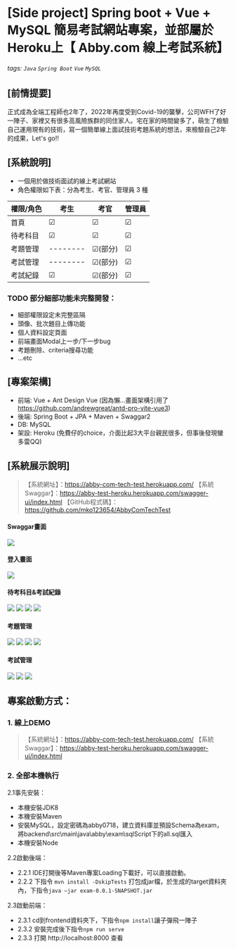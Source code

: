 # [Side project] Spring boot + Vue + MySQL 簡易考試網站專案，並部屬於Heroku上【 Abby.com 線上考試系統】

###### tags: `Java` `Spring Boot` `Vue` `MySQL`


## [前情提要] 
正式成為全端工程師也2年了，2022年再度受到Covid-19的襲擊，公司WFH了好一陣子、家裡又有很多高風險族群的同住家人。宅在家的時間變多了，萌生了檢驗自己運用現有的技術，寫一個簡單線上面試技術考題系統的想法，來檢驗自己2年的成果，Let's go!!

## [系統說明]
* 一個用於做技術面試的線上考試網站 
* 角色權限如下表：分為考生、考官、管理員 3 種


| 權限/角色 | 考生     | 考官     | 管理員 |
| --------- | -------- | -------- | ------ |
| 首頁      | ☑        | ☑        | ☑      |
| 待考科目  | ☑        | ☑        | ☑      |
| 考題管理  | -------- | ☑(部分)  | ☑      |
| 考試管理  | -------- | ☑(部分) | ☑      |
| 考試紀錄  | ☑        | ☑(部分)  | ☑      |

### TODO 部分細部功能未完整開發：
* 細部權限設定未完整區隔
* 頭像、批次題目上傳功能
* 個人資料設定頁面
* 前端畫面Modal上一步/下一步bug
* 考題刪除、criteria搜尋功能
* ...etc

## [專案架構]
* 前端: Vue + Ant Design Vue (因為懶...畫面架構引用了 https://github.com/andrewgreat/antd-pro-vite-vue3)
* 後端: Spring Boot + JPA + Maven + Swaggar2
* DB: MySQL
* 架設: Heroku (免費仔的choice，介面比起3大平台親民很多，但事後發現蠻多雷QQ)

## [系統展示說明]

> 【系統網址】：https://abby-com-tech-test.herokuapp.com/
> 【系統Swaggar】：https://abby-test-heroku.herokuapp.com/swagger-ui/index.html
> 【GitHub程式碼】：https://github.com/mko123654/AbbyComTechTest

#### Swaggar畫面
![](https://i.imgur.com/2548STl.png)


#### 登入畫面
![](https://i.imgur.com/Cm4HCST.jpg)

#### 待考科目&考試紀錄
![](https://i.imgur.com/BsiyDuM.png)
![](https://i.imgur.com/UmHzF7x.png)
![](https://i.imgur.com/6DuiY3F.png)
![](https://i.imgur.com/uij6gEa.png)

#### 考題管理
![](https://i.imgur.com/VKAEiEy.png)
![](https://i.imgur.com/0fruz1C.png)
![](https://i.imgur.com/lvhv9PC.png)
![](https://i.imgur.com/TJ5lkm7.png)

#### 考試管理
![](https://i.imgur.com/CGoeXOo.png)
![](https://i.imgur.com/ggvwDUl.png)
![](https://i.imgur.com/SD2rSMR.png)


## 專案啟動方式：

### 1. 線上DEMO
> 【系統網址】：https://abby-com-tech-test.herokuapp.com/
> 【系統Swaggar】：https://abby-test-heroku.herokuapp.com/swagger-ui/index.html


### 2. 全部本機執行

2.1事先安裝：
+ 本機安裝JDK8
+ 本機安裝Maven
+ 安裝MySQL，設定密碼為abby0718，建立資料庫並預設Schema為exam，將backend\src\main\java\abby\exam\sqlScript下的all.sql匯入
+ 本機安裝Node

2.2啟動後端：
+ 2.2.1 IDE打開後等Maven專案Loading下載好，可以直接啟動。
+ 2.2.2 下指令 `mvn install -DskipTests` 打包成jar檔，於生成的target資料夾內，下指令`java –jar exam-0.0.1-SNAPSHOT.jar`
    
2.3啟動前端：
+ 2.3.1 cd到frontend資料夾下，下指令`npm install`讓子彈飛一陣子
+ 2.3.2 安裝完成後下指令`npm run serve`
+ 2.3.3 打開 http://localhost:8000 查看

